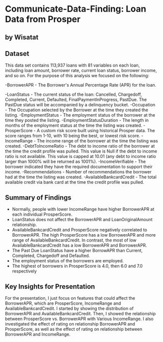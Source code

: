 # Communicate-Data-Finding: Loan Data from Prosper
## by Wisatat

## Dataset

This data set contains 113,937 loans with 81 variables on each loan, including loan amount, borrower rate, current loan status, borrower income, and so on.
For the purpose of this analysis we focused on the following:

-BorrowerAPR - The Borrower's Annual Percentage Rate (APR) for the loan.

-LoanStatus - The current status of the loan: Cancelled,  Chargedoff, Completed, Current, Defaulted, FinalPaymentInProgress, PastDue. The PastDue status will be accompanied by a delinquency bucket.
-Occupation - The Occupation selected by the Borrower at the time they created the listing.
-EmploymentStatus - The employment status of the borrower at the time they posted the listing.
-EmploymentStatusDuration - The length in months of the employment status at the time the listing was created.
-ProsperScore - A custom risk score built using historical Prosper data. The score ranges from 1-10, with 10 being the best, or lowest risk score.
-IncomeRange - The income range of the borrower at the time the listing was created.
-DebtToIncomeRatio - The debt to income ratio of the borrower at the time the credit profile was pulled. This value is Null if the debt to income ratio is not available. This value is capped at 10.01 (any debt to income ratio larger than 1000% will be returned as 1001%).
-IncomeVerifiable - The borrower indicated they have the required documentation to support their income.
-Recommendations - Number of recommendations the borrower had at the time the listing was created.
-AvailableBankcardCredit - The total available credit via bank card at the time the credit profile was pulled.



## Summary of Findings
- Normally, people with lower IncomeRange have higher BorrowerAPR at each individual ProsperScore.
- LoanStatus does not affect the BorrowerAPR and LoanOriginalAmount relationship.
- AvailableBankcardCredit and ProsperScore negatively correlated to BorrowerAPR. The high ProsperScore has a low BorrowerAPR and more range of AvailableBankcardCredit. In contrast, the most of low AvailableBankcardCredit has a low BorrowerAPR and BorrowerAPR.
- The Past Due LoanStatus have a higher BorrowAPR than Current, Completed, Chargedoff and Defaulted.
- The employment status of the borrowers are employed.
- The highest of borrowers in ProsperScore is 4.0, then 6.0 and 7.0 respectively


## Key Insights for Presentation

For the presentation, I just focus on features that could affect the BorrowerAPR, which are ProsperScore, IncomeRange and AvailableBankcardCredit. I started by showing the distribution of BorrowerAPR and AvailableBankcardCredit. Then, I showed the relationship between ProsperScore vs. BorrowerAPR with Various IncomeRange. I also investigated the effect of rating on relationship BorrowerAPR and ProsperScore, as well as the effect of rating on relationship between BorrowerAPR and IncomeRange.
